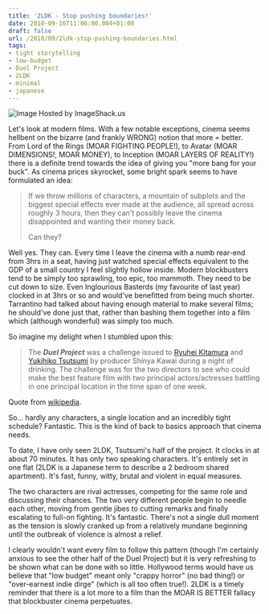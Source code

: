 ```yaml
---
title: '2LDK - Stop pushing boundaries!'
date: 2010-09-16T11:06:00.004+01:00
draft: false
url: /2010/09/2ldk-stop-pushing-boundaries.html
tags: 
- tight storytelling
- low-budget
- Duel Project
- 2LDK
- minimal
- japanese
---
```


![Image Hosted by ImageShack.us](http://img256.imageshack.us/img256/8417/2339posterimage97531.jpg)  
  
  
Let's look at modern films. With a few notable exceptions, cinema seems hellbent on the bizarre (and frankly WRONG) notion that more = better. From Lord of the Rings (MOAR FIGHTING PEOPLE!), to Avatar (MOAR DIMENSIONS!, MOAR MONEY), to Inception (MOAR LAYERS OF REALITY!) there is a definite trend towards the idea of giving you "more bang for your buck". As cinema prices skyrocket, some bright spark seems to have formulated an idea:  
  

> If we throw millions of characters, a mountain of subplots and the biggest special effects ever made at the audience, all spread across roughly 3 hours, then they can't possibly leave the cinema disappointed and wanting their money back.  
>   
> Can they?

  
  
  
Well yes. They can. Every time I leave the cinema with a numb rear-end from 3hrs in a seat, having just watched special effects equivalent to the GDP of a small country I feel slightly hollow inside. Modern blockbusters tend to be simply too sprawling, too epic, too mammoth. They need to be cut down to size. Even Inglourious Basterds (my favourite of last year) clocked in at 3hrs or so and would've benefitted from being much shorter. Tarrantino had talked about having enough material to make several films; he should've done just that, rather than bashing them together into a film which (although wonderful) was simply too much.  
  
So imagine my delight when I stumbled upon this:  

> The _**Duel Project**_ was a challenge issued to [Ryuhei Kitamura](http://en.wikipedia.org/wiki/Ryuhei_Kitamura "Ryuhei Kitamura") and [Yukihiko Tsutsumi](http://en.wikipedia.org/wiki/Yukihiko_Tsutsumi "Yukihiko Tsutsumi") by producer Shinya Kawai during a night of drinking. The challenge was for the two directors to see who could make the best feature film with two principal actors/actresses battling in one principal location in the time span of one week.

  
Quote from [wikipedia](http://en.wikipedia.org/wiki/Duel_Project).  
  
So... hardly any characters, a single location and an incredibly tight schedule? Fantastic. This is the kind of back to basics approach that cinema needs.  
  
  
To date, I have only seen 2LDK, Tsutsumi's half of the project. It clocks in at about 70 minutes. It has only two speaking characters. It's entirely set in one flat (2LDK is a Japanese term to describe a 2 bedroom shared apartment). It's fast, funny, witty, brutal and violent in equal measures.  
  
The two characters are rival actresses, competing for the same role and discussing their chances. The two very different people begin to needle each other, moving from gentle jibes to cutting remarks and finally escalating to full-on fighting. It's fantastic. There's not a single dull moment as the tension is slowly cranked up from a relatively mundane beginning until the outbreak of violence is almost a relief.  
  
I clearly wouldn't want every film to follow this pattern (though I'm certainly anxious to see the other half of the Duel Project) but it is very refreshing to be shown what can be done with so little. Hollywood terms would have us believe that "low budget" meant only "crappy horror" (no bad thing!) or "over-earnest indie dirge" (which is all too often true!). 2LDK is a timely reminder that there is a lot more to a film than the MOAR IS BETTER fallacy that blockbuster cinema perpetuates.